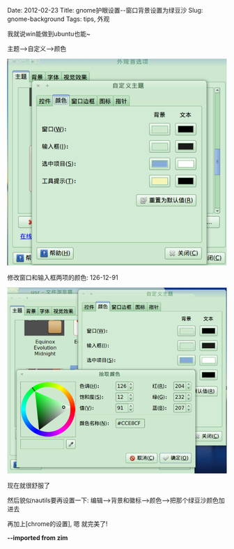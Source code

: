 Date: 2012-02-23
Title: gnome护眼设置--窗口背景设置为绿豆沙
Slug: gnome-background
Tags: tips, 外观

				
我就说win能做到ubuntu也能~

主题-->自定义-->颜色

![](../images/./gnome-background/pasted_image.png)


修改窗口和输入框两项的颜色:
126-12-91

![](../images/./gnome-background/pasted_image002.png)


现在就很舒服了

然后貌似nautils要再设置一下:
编辑-->背景和徽标-->颜色-->把那个绿豆沙颜色加进去


再加上[chrome的设置], 嗯 就完美了!



**--imported from zim**